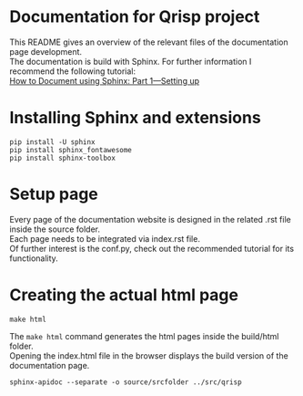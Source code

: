 # Documentation for Qrisp project
This README gives an overview of the relevant files of the documentation page development.\
The documentation is build with Sphinx. For further information I recommend the following tutorial:\
[How to Document using Sphinx: Part 1—Setting up](https://www.youtube.com/watch?v=WcUhGT4rs5o)

# Installing Sphinx and extensions
    pip install -U sphinx
    pip install sphinx_fontawesome
    pip install sphinx-toolbox

# Setup page    
Every page of the documentation website is designed in the related .rst file inside the source folder.\
Each page needs to be integrated via index.rst file.\
Of further interest is the conf.py, check out the recommended tutorial for its functionality.

# Creating the actual html page
    make html
The `make html` command generates the html pages inside the build/html folder.\
Opening the index.html file in the browser displays the build version of the documentation page.

    sphinx-apidoc --separate -o source/srcfolder ../src/qrisp
